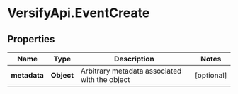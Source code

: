 # VersifyApi.EventCreate

## Properties

Name | Type | Description | Notes
------------ | ------------- | ------------- | -------------
**metadata** | **Object** | Arbitrary metadata associated with the object | [optional] 


